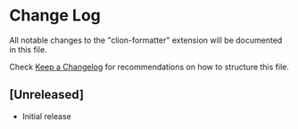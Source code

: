 # Change Log

All notable changes to the "clion-formatter" extension will be documented in this file.

Check [Keep a Changelog](http://keepachangelog.com/) for recommendations on how to structure this file.

## [Unreleased]

- Initial release